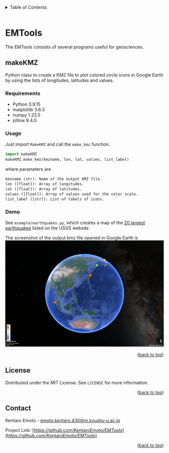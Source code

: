 <a name="readme-top"></a>
<!-- TABLE OF CONTENTS -->
<details>
  <summary>Table of Contents</summary>
  <ol>
    <li>
      <a href="#emtools">EMTools</a>
      <ul>
        <li><a href="#makekmz">MakeKMZ</a></li>
      </ul>
    </li>
    <li><a href="#license">License</a></li>
    <li><a href="#contact">Contact</a></li>
  </ol>
</details>

<br>

<!-- ABOUT THE PROJECT -->
# EMTools

The EMTools consists of several programs useful for geosciences.

## makeKMZ
Python class to create a KMZ file to plot colored circle icons in Google Earth by using the lists of longitudes, latitudes and values.

### Requirements
- Python 3.9.15
- matplotlib 3.6.3
- numpy 1.23.5
- pillow 9.4.0

### Usage
Just import `MakeKMZ` and call the `make_kmz` function.
```python
import makeKMZ
makeKMZ.make_kmz(kmzname, lon, lat, values, list_label)
```
where parameters are

    kmzname (str): Name of the output KMZ file.
    lon ([float]): Array of longitudes.
    lat ([float]): Array of latitudes.
    values ([float]): Array of values used for the color scale.
    list_label ([str]): List of labels of icons.

### Demo
See `example/earthquakes.py`, which creates a map of the [20 largest earthquakes](https://www.usgs.gov/programs/earthquake-hazards/science/20-largest-earthquakes-world) listed on the USGS website.

The screenshot of the output kmz file opened in Google Earth is 
![Product Name Screen Shot](example/earthquakes_google_earth.png)

<p align="right">(<a href="#readme-top">back to top</a>)</p>


<!-- LICENSE -->
## License

Distributed under the MIT License. See `LICENSE` for more information.

<p align="right">(<a href="#readme-top">back to top</a>)</p>



<!-- CONTACT -->
## Contact

Kentaro Emoto - emoto.kentaro.430@m.kyushu-u.ac.jp

Project Link: [https://github.com/KentaroEmoto/EMTools](https://github.com/KentaroEmoto/EMTools)

<p align="right">(<a href="#readme-top">back to top</a>)</p>



